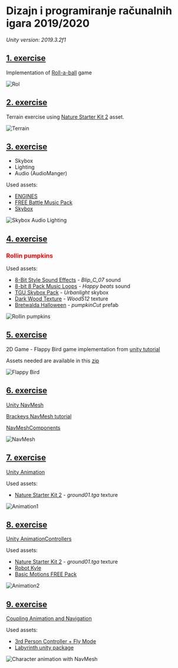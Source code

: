 # Dizajn i programiranje računalnih igara 2019/2020

*Unity version: 2019.3.2f1*








## [1. exercise](Vj_1)
Implementation of [Roll-a-ball](https://learn.unity.com/project/roll-a-ball-tutorial) game



![Rol](imgs/roll_a_ball.png)










## [2. exercise](Vj_2)
Terrain exercise using [Nature Starter Kit 2](https://assetstore.unity.com/packages/3d/environments/nature-starter-kit-2-52977) asset.



![Terrain](imgs/terrain.png)









## [3. exercise](Vj_3)
- Skybox
- Lighting
- Audio (AudioManger)

Used assets:
- [ENGINES](https://assetstore.unity.com/packages/audio/sound-fx/engines-123836)
- [FREE Battle Music Pack](https://assetstore.unity.com/packages/audio/music/orchestral/free-battle-music-pack-54023)
- [Skybox](https://assetstore.unity.com/packages/2d/textures-materials/sky/skybox-4183)



![Skybox Audio Lighting](imgs/skbox_audio_lighting.png)









## [4. exercise](Vj_4)

<h3 style="color:red">Rollin pumpkins</h3>



Used assets:

- [8-Bit Style Sound Effects](https://assetstore.unity.com/packages/audio/sound-fx/8-bit-style-sound-effects-68228) - *Blip_C_07* sound
- [8-bit 8 Pack Music Loops](https://assetstore.unity.com/packages/audio/music/electronic/8-bit-8-pack-music-loops-60232) - *Happy beats* sound
- [TGU Skybox Pack](https://assetstore.unity.com/packages/2d/textures-materials/sky/tgu-skybox-pack-96433) - *Urbanlight* skybox
- [Dark Wood Texture](https://assetstore.unity.com/packages/2d/textures-materials/wood/dark-wood-texture-11092) - *Wood512* texture
- [Bretwalda Halloween](https://assetstore.unity.com/packages/3d/props/food/bretwalda-halloween-74177) - *pumpkinCut* prefab



![Rollin pumpkins](imgs/rollin_pumpkins.png)








## [5. exercise](Vj_5)

2D Game - Flappy Bird game implementation from [unity tutorial](https://learn.unity.com/tutorial/live-session-making-a-flappy-bird-style-game)

Assets needed are available in this [zip](./Vj_5/flappy-bird-assets.zip)

![Flappy Bird](imgs/flappy_bird.png)







## [6. exercise](Vj_6)

[Unity NavMesh](https://docs.unity3d.com/Manual/Navigation.html)

[Brackeys NavMesh tutorial](https://learn.unity.com/tutorial/unity-navmesh)

[NavMeshComponents](https://github.com/Unity-Technologies/NavMeshComponents/tree/2019.3)

![NavMesh](imgs/navmesh.png)








## [7. exercise](Vj_7)

[Unity Animation](https://docs.unity3d.com/Manual/AnimationSection.html)

Used assets:

- [Nature Starter Kit 2](https://assetstore.unity.com/packages/3d/environments/nature-starter-kit-2-52977) - *ground01.tga* texture


![Animation1](imgs/animation_1.png)






## [8. exercise](Vj_8)

[Unity AnimationControllers](https://docs.unity3d.com/Manual/AnimatorControllers.html)

Used assets:

- [Nature Starter Kit 2](https://assetstore.unity.com/packages/3d/environments/nature-starter-kit-2-52977) - *ground01.tga* texture
- [Robot Kyle](https://assetstore.unity.com/packages/3d/characters/robots/space-robot-kyle-4696)
- [Basic Motions FREE Pack](https://assetstore.unity.com/packages/3d/animations/basic-motions-free-pack-154271)


![Animation2](imgs/animation_2.png)





## [9. exercise](Vj_9)


[Coupling Animation and Navigation](https://docs.unity3d.com/Manual/nav-CouplingAnimationAndNavigation.html)

Used assets:

- [3rd Person Controller + Fly Mode](https://assetstore.unity.com/packages/templates/systems/3rd-person-controller-fly-mode-28647)
- [Labyrinth unity package](./Vj_9/Labirint.unitypackage)

![Character animation with NavMesh](imgs/char_navmesh.png)
